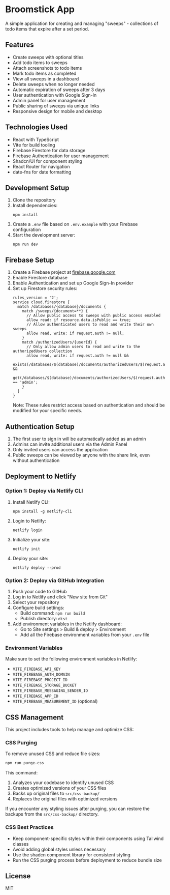 # Broomstick App

A simple application for creating and managing "sweeps" - collections of todo items that expire after a set period.

## Features

- Create sweeps with optional titles
- Add todo items to sweeps
- Attach screenshots to todo items
- Mark todo items as completed
- View all sweeps in a dashboard
- Delete sweeps when no longer needed
- Automatic expiration of sweeps after 3 days
- User authentication with Google Sign-In
- Admin panel for user management
- Public sharing of sweeps via unique links
- Responsive design for mobile and desktop

## Technologies Used

- React with TypeScript
- Vite for build tooling
- Firebase Firestore for data storage
- Firebase Authentication for user management
- Shadcn/UI for component styling
- React Router for navigation
- date-fns for date formatting

## Development Setup

1. Clone the repository
2. Install dependencies:
   ```
   npm install
   ```
3. Create a `.env` file based on `.env.example` with your Firebase configuration
4. Start the development server:
   ```
   npm run dev
   ```

## Firebase Setup

1. Create a Firebase project at [firebase.google.com](https://firebase.google.com)
2. Enable Firestore database
3. Enable Authentication and set up Google Sign-In provider
4. Set up Firestore security rules:
   ```
   rules_version = '2';
   service cloud.firestore {
     match /databases/{database}/documents {
       match /sweeps/{document=**} {
         // Allow public access to sweeps with public access enabled
         allow read: if resource.data.isPublic == true;
         // Allow authenticated users to read and write their own sweeps
         allow read, write: if request.auth != null;
       }
       match /authorizedUsers/{userId} {
         // Only allow admin users to read and write to the authorizedUsers collection
         allow read, write: if request.auth != null && 
                            exists(/databases/$(database)/documents/authorizedUsers/$(request.auth.uid)) &&
                            get(/databases/$(database)/documents/authorizedUsers/$(request.auth.uid)).data.role == 'admin';
       }
     }
   }
   ```
   Note: These rules restrict access based on authentication and should be modified for your specific needs.

## Authentication Setup

1. The first user to sign in will be automatically added as an admin
2. Admins can invite additional users via the Admin Panel
3. Only invited users can access the application
4. Public sweeps can be viewed by anyone with the share link, even without authentication

## Deployment to Netlify

### Option 1: Deploy via Netlify CLI

1. Install Netlify CLI:
   ```
   npm install -g netlify-cli
   ```

2. Login to Netlify:
   ```
   netlify login
   ```

3. Initialize your site:
   ```
   netlify init
   ```

4. Deploy your site:
   ```
   netlify deploy --prod
   ```

### Option 2: Deploy via GitHub Integration

1. Push your code to GitHub
2. Log in to Netlify and click "New site from Git"
3. Select your repository
4. Configure build settings:
   - Build command: `npm run build`
   - Publish directory: `dist`
5. Add environment variables in the Netlify dashboard:
   - Go to Site settings > Build & deploy > Environment
   - Add all the Firebase environment variables from your `.env` file

### Environment Variables

Make sure to set the following environment variables in Netlify:

- `VITE_FIREBASE_API_KEY`
- `VITE_FIREBASE_AUTH_DOMAIN`
- `VITE_FIREBASE_PROJECT_ID`
- `VITE_FIREBASE_STORAGE_BUCKET`
- `VITE_FIREBASE_MESSAGING_SENDER_ID`
- `VITE_FIREBASE_APP_ID`
- `VITE_FIREBASE_MEASUREMENT_ID` (optional)

## CSS Management

This project includes tools to help manage and optimize CSS:

### CSS Purging

To remove unused CSS and reduce file sizes:

```bash
npm run purge-css
```

This command:
1. Analyzes your codebase to identify unused CSS
2. Creates optimized versions of your CSS files
3. Backs up original files to `src/css-backup/`
4. Replaces the original files with optimized versions

If you encounter any styling issues after purging, you can restore the backups from the `src/css-backup/` directory.

### CSS Best Practices

- Keep component-specific styles within their components using Tailwind classes
- Avoid adding global styles unless necessary
- Use the shadcn component library for consistent styling
- Run the CSS purging process before deployment to reduce bundle size

## License

MIT
